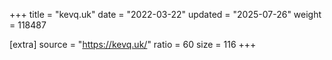+++
title = "kevq.uk"
date = "2022-03-22"
updated = "2025-07-26"
weight = 118487

[extra]
source = "https://kevq.uk/"
ratio = 60
size = 116
+++
